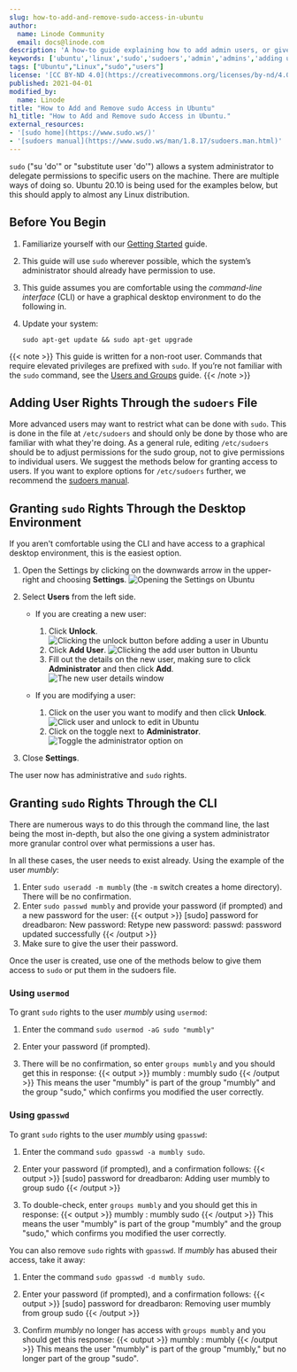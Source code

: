 ```yaml
---
slug: how-to-add-and-remove-sudo-access-in-ubuntu
author:
  name: Linode Community
  email: docs@linode.com
description: 'A how-to guide explaining how to add admin users, or give users sudo privledges, in Ubuntu using Unbuntu 20.10 Groovy Gorilla as an example.'
keywords: ['ubuntu','linux','sudo','sudoers','admin','admins','adding users to sudo','adding user to sudoers']
tags: ["Ubuntu","Linux","sudo","users"]
license: '[CC BY-ND 4.0](https://creativecommons.org/licenses/by-nd/4.0)'
published: 2021-04-01
modified_by:
  name: Linode
title: "How to Add and Remove sudo Access in Ubuntu"
h1_title: "How to Add and Remove sudo Access in Ubuntu."
external_resources:
- '[sudo home](https://www.sudo.ws/)'
- '[sudoers manual](https://www.sudo.ws/man/1.8.17/sudoers.man.html)'
---
```


`sudo` ("su 'do'" or "substitute user 'do'") allows a system administrator to delegate permissions to specific users on the machine. There are multiple ways of doing so. Ubuntu 20.10 is being used for the examples below, but this should apply to almost any Linux distribution.

## Before You Begin

1.  Familiarize yourself with our [Getting Started](/docs/getting-started/) guide.

2.  This guide will use `sudo` wherever possible, which the system’s administrator should already have permission to use.

3.  This guide assumes you are comfortable using the *command-line interface* (CLI) or have a graphical desktop environment to do the following in.

3.  Update your system:

        sudo apt-get update && sudo apt-get upgrade

{{< note >}}
This guide is written for a non-root user. Commands that require elevated privileges are prefixed with `sudo`. If you’re not familiar with the `sudo` command, see the [Users and Groups](/docs/tools-reference/linux-users-and-groups/) guide.
{{< /note >}}

## Adding User Rights Through the `sudoers` File

More advanced users may want to restrict what can be done with `sudo`. This is done in the file at `/etc/sudoers` and should only be done by those who are familiar with what they're doing. As a general rule, editing `/etc/sudoers` should be to adjust permissions for the sudo group, not to give permissions to individual users. We suggest the methods below for granting access to users. If you want to explore options for `/etc/sudoers` further, we recommend the [sudoers manual](https://www.sudo.ws/man/1.8.17/sudoers.man.html).

## Granting `sudo` Rights Through the Desktop Environment

If you aren't comfortable using the CLI and have access to a graphical desktop environment, this is the easiest option.

1.  Open the Settings by clicking on the downwards arrow in the upper-right and choosing **Settings**.
    ![Opening the Settings on Ubuntu](open-settings-ubuntu.png)

2.  Select **Users** from the left side.
    -   If you are creating a new user:
        1.  Click **Unlock**.
        ![Clicking the unlock button before adding a user in Ubuntu](click-unlock-adding-user-ubuntu.png)
        2.  Click **Add User**.
        ![Clicking the add user button in Ubuntu](click-add-user-ubuntu.png)
        3.  Fill out the details on the new user, making sure to click **Administrator** and then click **Add**.
        ![The new user details window](add-user-dialogue-ubuntu.png)
      
    -   If you are modifying a user:
        1.  Click on the user you want to modify and then click **Unlock**.
        ![Click user and unlock to edit in Ubuntu](unlock-to-modify-existing-user.png)
        2.  Click on the toggle next to **Administrator**.
        ![Toggle the administrator option on](toggling-administrator-on.png)

3.  Close **Settings**.

The user now has administrative and `sudo` rights.

## Granting `sudo` Rights Through the CLI

There are numerous ways to do this through the command line, the last being the most in-depth, but also the one giving a system administrator more granular control over what permissions a user has.

In all these cases, the user needs to exist already. Using the example of the user *mumbly*:

1.  Enter `sudo useradd -m mumbly` (the `-m` switch creates a home directory). There will be no confirmation.
2.  Enter `sudo passwd mumbly` and provide your password (if prompted) and a new password for the user:
    {{< output >}}
[sudo] password for dreadbaron:
New password:
Retype new password:
passwd: password updated successfully
    {{< /output >}}
3.  Make sure to give the user their password.

Once the user is created, use one of the methods below to give them access to `sudo` or put them in the sudoers file.

### Using `usermod`

To grant `sudo` rights to the user *mumbly* using `usermod`:

1.  Enter the command `sudo usermod -aG sudo "mumbly"`

2.  Enter your password (if prompted).

3.  There will be no confirmation, so enter `groups mumbly` and you should get this in response:
    {{< output >}}
mumbly : mumbly sudo
    {{< /output >}}
    This means the user "mumbly" is part of the group "mumbly" and the group "sudo," which confirms you modified the user correctly.

### Using `gpasswd`

To grant `sudo` rights to the user *mumbly* using `gpasswd`:

1.  Enter the command `sudo gpasswd -a mumbly sudo`.

2.  Enter your password (if prompted), and a confirmation follows:
    {{< output >}}
[sudo] password for dreadbaron:
Adding user mumbly to group sudo
    {{< /output >}}

3.  To double-check, enter `groups mumbly` and you should get this in response:
    {{< output >}}
mumbly : mumbly sudo
    {{< /output >}}
    This means the user "mumbly" is part of the group "mumbly" and the group "sudo," which confirms you modified the user correctly.

You can also remove `sudo` rights with `gpasswd`. If *mumbly* has abused their access, take it away:

1.  Enter the command `sudo gpasswd -d mumbly sudo`.

2.  Enter your password (if prompted), and a confirmation follows:
    {{< output >}}
[sudo] password for dreadbaron:
Removing user mumbly from group sudo
    {{< /output >}}

3.  Confirm *mumbly* no longer has access with `groups mumbly` and you should get this response:
    {{< output >}}
mumbly : mumbly
    {{< /output >}}
    This means the user "mumbly" is part of the group "mumbly," but no longer part of the group "sudo".
